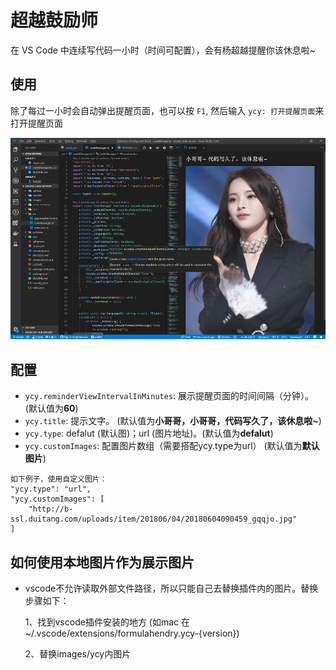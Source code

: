 # 超越鼓励师

在 VS Code 中连续写代码一小时（时间可配置），会有杨超越提醒你该休息啦~

## 使用

除了每过一小时会自动弹出提醒页面，也可以按 `F1`, 然后输入 `ycy: 打开提醒页面`来打开提醒页面

![usage](images/usage.png)

## 配置

* `ycy.reminderViewIntervalInMinutes`: 展示提醒页面的时间间隔（分钟）。(默认值为**60**)
* `ycy.title`: 提示文字。 (默认值为**小哥哥，小哥哥，代码写久了，该休息啦~**)
* `ycy.type`: defalut (默认图)；url (图片地址)。(默认值为**defalut**)
* `ycy.customImages`: 配置图片数组（需要搭配ycy.type为url） (默认值为**默认图片**)

```
如下例子，使用自定义图片：
"ycy.type": "url",
"ycy.customImages": [
    "http://b-ssl.duitang.com/uploads/item/201806/04/20180604090459_gqqjo.jpg"
]
```
## 如何使用本地图片作为展示图片

* vscode不允许读取外部文件路径，所以只能自己去替换插件内的图片。替换步骤如下：
  
  1、找到vscode插件安装的地方 (如mac 在~/.vscode/extensions/formulahendry.ycy-{version})
  
  2、替换images/ycy内图片
  